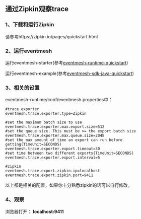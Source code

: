 ## 通过Zipkin观察trace

### 1、下载和运行Zipkin

请参考https://zipkin.io/pages/quickstart.html



### 2、运行eventmesh

运行eventmesh-starter(参考[eventmesh-runtime-quickstart](eventmesh-runtime-quickstart.md))

运行eventmesh-example(参考[eventmesh-sdk-java-quickstart](eventmesh-sdk-java-quickstart.md))



### 3、相关的设置

eventmesh-runtime/conf/eventmesh.properties中：

```properties
#trace exporter
eventmesh.trace.exporter.type=Zipkin

#set the maximum batch size to use
eventmesh.trace.exporter.max.export.size=512
#set the queue size. This must be >= the export batch size
eventmesh.trace.exporter.max.queue.size=2048
#set the max amount of time an export can run before getting(TimeUnit=SECONDS)
eventmesh.trace.exporter.export.timeout=30
#set time between two different exports(TimeUnit=SECONDS)
eventmesh.trace.exporter.export.interval=5

#zipkin
eventmesh.trace.export.zipkin.ip=localhost
eventmesh.trace.export.zipkin.port=9411
```

以上都是相关的配置，如果你十分熟悉zipkin的话可以自行修改。



### 4、观察

浏览器打开： **localhost:9411** 